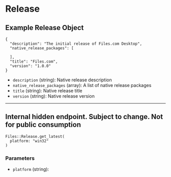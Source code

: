 # Release

## Example Release Object

```
{
  "description": "The initial release of Files.com Desktop",
  "native_release_packages": [

  ],
  "title": "Files.com",
  "version": "1.0.0"
}
```

* `description` (string): Native release description
* `native_release_packages` (array): A list of native release packages
* `title` (string): Native release title
* `version` (string): Native release version


---

## Internal hidden endpoint.  Subject to change.  Not for public consumption

```
Files::Release.get_latest(
  platform: "win32"
)
```

### Parameters

* `platform` (string): 
